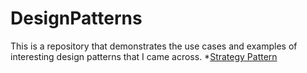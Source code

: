 # DesignPatterns
This is a repository that demonstrates the use cases and examples of interesting design patterns that I came across.
*[Strategy Pattern](https://github.com/YupengHuangFrank/DesignPatterns/tree/main/DesignPatterns/StrategyPattern)

